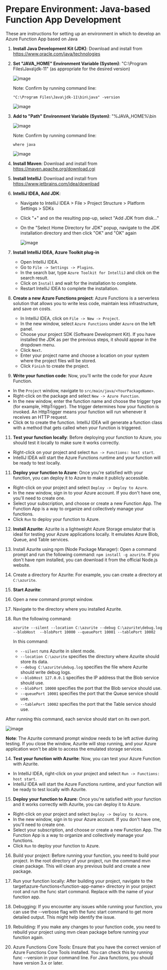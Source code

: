 # Prepare Environment: Java-based Function App Development

These are instructions for setting up an environment in which to develop an Azure Function App based on Java

1. **Install Java Development Kit (JDK)**: Download and install from https://www.oracle.com/java/technologies  

2. **Set "JAVA_HOME" Environment Variable (System)**: "C:\Program Files\Java\jdk-11" (as appropriate for the desired version)

   ![image](https://github.com/user-attachments/assets/d8feaa4e-89e5-4bc3-bdf2-4e923b5fb0f8)
  
     Note: Confirm by running command line:
     ```shell
     "C:\Program Files\Java\jdk-11\bin\java" -version
     ```    

   ![image](https://github.com/user-attachments/assets/eeb64307-69c9-477c-ad36-3d37cf4caf84)
  
3. **Add to "Path" Environment Variable (System)**: "%JAVA_HOME%\bin

   ![image](https://github.com/user-attachments/assets/6d0018d5-89f2-4894-86e4-adf2e93987f8)

     Note: Confirm by running command line:
     ```shell
     where java
     ```

     ![image](https://github.com/user-attachments/assets/cf71e1c6-c02a-4cb6-9dbe-80d05a0af8ae)
   
4. **Install Maven**: Download and install from https://maven.apache.org/download.cgi

5. **Install IntelliJ**: Download and install from https://www.jetbrains.com/idea/download 
   
6. **IntelliJ IDEA, Add JDK**:    

      - Navigate to IntelliJ IDEA > File > Project Structure > Platform Settings > SDKs 
      - Click "+" and on the resulting pop-up, select "Add JDK from disk..."
      - On the "Select Home Directory for JDK" popup, navigate to the JDK installation directory and then click "OK" and "OK" again
      
         ![image](https://github.com/user-attachments/assets/fd6afc39-0a2f-4c3c-86e3-58ad2c411518)

7. **Install IntelliJ IDEA, Azure Toolkit plug-in**  
   - Open IntelliJ IDEA.  
   - Go to `File -> Settings -> Plugins`.  
   - In the search bar, type `Azure Toolkit for IntelliJ` and click on the search result.  
   - Click on `Install` and wait for the installation to complete.  
   - Restart IntelliJ IDEA to complete the installation. 
     
8. **Create a new Azure Functions project**: Azure Functions is a serverless solution that allows you to write less code, maintain less infrastructure, and save on costs.  
   - In IntelliJ IDEA, click on `File -> New -> Project`.  
   - In the new window, select `Azure Functions` under `Azure` on the left panel.  
   - Choose your project SDK (Software Development Kit). If you have installed the JDK as per the previous steps, it should appear in the dropdown menu.  
   - Click `Next`.  
   - Enter your project name and choose a location on your system where the project files will be stored.  
   - Click `Finish` to create the project.  
   
11. **Write your function code**: Now, you'll write the code for your Azure Function.  
   - In the `Project` window, navigate to `src/main/java/<YourPackageName>`.  
   - Right-click on the package and select `New -> Azure Function`.  
   - In the new window, enter the function name and choose the trigger type (for example, HttpTrigger). The trigger determines how your function is invoked. An HttpTrigger means your function will run whenever it receives an HTTP request.  
   - Click `OK` to create the function. IntelliJ IDEA will generate a function class with a method that gets called when your function is triggered.  
   
11. **Test your function locally**: Before deploying your function to Azure, you should test it locally to make sure it works correctly.  
   - Right-click on your project and select `Run -> Functions: host start`.  
   - IntelliJ IDEA will start the Azure Functions runtime and your function will be ready to test locally.  
   
11. **Deploy your function to Azure**: Once you're satisfied with your function, you can deploy it to Azure to make it publicly accessible.  
   - Right-click on your project and select `Deploy -> Deploy to Azure`.  
   - In the new window, sign in to your Azure account. If you don't have one, you'll need to create one.  
   - Select your subscription, and choose or create a new Function App. The Function App is a way to organize and collectively manage your functions.  
   - Click `Run` to deploy your function to Azure.  

12. **Install Azurite**: Azurite is a lightweight Azure Storage emulator that is ideal for testing your Azure applications locally. It emulates Azure Blob, Queue, and Table services.    
   1. Install Azurite using npm (Node Package Manager): Open a command prompt and run the following command: `npm install -g azurite`. If you don't have npm installed, you can download it from the official Node.js website.    
   2. Create a directory for Azurite: For example, you can create a directory at `C:\azurite`.    
     
13. **Start Azurite**:    
   1. Open a new command prompt window.    
   2. Navigate to the directory where you installed Azurite.    
   3. Run the following command:

      ```shell
      azurite --silent --location C:\azurite --debug C:\azurite\debug.log --blobHost  --blobPort 10000 --queuePort 10001 --tablePort 10002  
      ```  
      In this command:    
      - `--silent` runs Azurite in silent mode.    
      - `--location C:\azurite` specifies the directory where Azurite should store its data.    
      - `--debug C:\azurite\debug.log` specifies the file where Azurite should write debug logs.    
      - `--blobHost 127.0.0.1` specifies the IP address that the Blob service should use.    
      - `--blobPort 10000` specifies the port that the Blob service should use.    
      - `--queuePort 10001` specifies the port that the Queue service should use.    
      - `--tablePort 10002` specifies the port that the Table service should use.    
     
   After running this command, each service should start on its own port.

![image](https://github.com/user-attachments/assets/fa1e95d8-f630-48fb-abc1-ccab0ff32e84)
     
   **Note**: The Azurite command prompt window needs to be left active during testing. If you close the window, Azurite will stop running, and your Azure application won't be able to access the emulated storage services.    
     
14. **Test your function with Azurite**: Now, you can test your Azure Function with Azurite.    
   - In IntelliJ IDEA, right-click on your project and select `Run -> Functions: host start`.    
   - IntelliJ IDEA will start the Azure Functions runtime, and your function will be ready to test locally with Azurite.    
     
15. **Deploy your function to Azure**: Once you're satisfied with your function and it works correctly with Azurite, you can deploy it to Azure.    
   - Right-click on your project and select `Deploy -> Deploy to Azure`.    
   - In the new window, sign in to your Azure account. If you don't have one, you'll need to create one.    
   - Select your subscription, and choose or create a new Function App. The Function App is a way to organize and collectively manage your functions.    
   - Click `Run` to deploy your function to Azure.

   16. Build your project: Before running your function, you need to build your project. In the root directory of your project, run the command mvn clean package. This will clean any previous build and create a new package.

17. Run your function locally: After building your project, navigate to the target\azure-functions\<function-app-name> directory in your project root and run the func start command. Replace <function-app-name> with the name of your function app.

18. Debugging: If you encounter any issues while running your function, you can use the --verbose flag with the func start command to get more detailed output. This might help identify the issue.

19. Rebuilding: If you make any changes to your function code, you need to rebuild your project using mvn clean package before running your function again.

20. Azure Functions Core Tools: Ensure that you have the correct version of Azure Functions Core Tools installed. You can check this by running func --version in your command line. For Java functions, you should have version 3.x or later.
